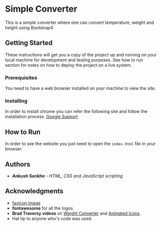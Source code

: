 # Simple Converter

This is a simple converter where one can convert temperature, weight and height using Bootstrap4.

## Getting Started

These instructions will get you a copy of the project up and running on your local machine for development and testing purposes. See how to run section for notes on how to deploy the project on a live system.

### Prerequisites

You need to have a web browser installed on your machine to view the site.

### Installing

In order to install chrome you can refer the following site and follow the installation process.
[Google Support](https://support.google.com/chrome/answer/95346?co=GENIE.Platform%3DDesktop&hl=en-GB)

## How to Run

In order to see the website you just need to open the `index.html` file in your browser.

## Authors

* **Ankush Sankhe** - *HTML, CSS and JavaScript scripting* 

## Acknowledgments

* [favicon image](https://cdn4.iconfinder.com/data/icons/iconsimple-logotypes/512/github-512.png)
* **fontawesome** for all the logos.
* **Brad Traversy videos** on [Weight Converter](https://www.youtube.com/watch?v=7l-ZAuU8TXc) and [Animated Icons](https://www.youtube.com/watch?v=XP-MRCUPZao). 
* Hat tip to anyone who's code was used.
